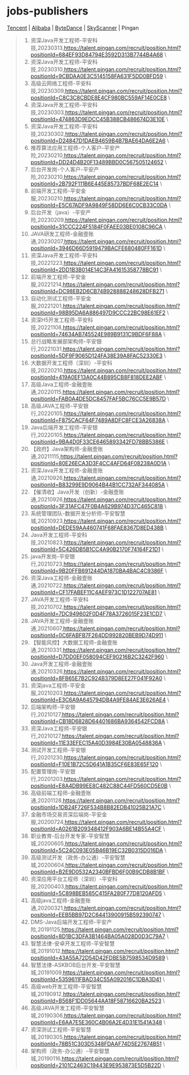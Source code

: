 # jobs-publishers 
[Tencent](Tencent.md) | [Alibaba](Alibaba.md) | [ByteDance](ByteDance.md) | [SkyScanner](SkyScanner.md) | Pingan
>1. 资深Java开发工程师-平安科技,20230313,https://talent.pingan.com/recruit/position.html?positionId=684EF93D84794E3592D313B7744B4A68 \ 
>2. 资深Java开发工程师-平安科技,20230310,https://talent.pingan.com/recruit/position.html?positionId=9CBDAA0E3C5145158FA631F5DD0BFD59 \ 
>3. 高级云网络工程师-平安科技,20230309,https://talent.pingan.com/recruit/position.html?positionId=C8C3C8CBDE8E4CF980BC559AF14E0CE8 \ 
>4. 资深Java开发工程师-平安科技,20230303,https://talent.pingan.com/recruit/position.html?positionId=474863D9EDCC45B388CB486674D3E10E \ 
>5. 资深Java开发工程师-平安科技,20230302,https://talent.pingan.com/recruit/position.html?positionId=D24847D1DAEB4659B4B7BAE64DA6E2A6 \ 
>6. 推荐算法应用工程师-个人客户-平安产险,20230210,https://talent.pingan.com/recruit/position.html?positionId=DD24D4B20F13489BBD0C567505124652 \ 
>7. 后台开发岗-个人客户-平安产险,20230210,https://talent.pingan.com/recruit/position.html?positionId=2B792F111B6E445E85737BDF68E2EC14 \ 
>8. 前端开发工程师-平安金服,20230210,https://talent.pingan.com/recruit/position.html?positionId=E5C67ADF9A9849F58DD6E6C0CB33C0DA \ 
>9. 后台开发（java）-平安产险,20230209,https://talent.pingan.com/recruit/position.html?positionId=31CCC224F5184F0FAEE03BE0108C96CA \ 
>10. JAVA研发工程师-金融壹账通,20230207,https://talent.pingan.com/recruit/position.html?positionId=3946D66D5919479BACFE680480FF161D \ 
>11. 资深Java开发工程师-平安科技,20221223,https://talent.pingan.com/recruit/position.html?positionId=2DD1B3B014E14C3FA41615358778BC91 \ 
>12. 前端开发工程师-平安金服,20221214,https://talent.pingan.com/recruit/position.html?positionId=DC98EB2D6CB74B928888248628DFB271 \ 
>13. 自动化测试工程师-平安金服,20221201,https://talent.pingan.com/recruit/position.html?positionId=98B95DA6A886497D9CCC22BC98E61EF2 \ 
>14. 资深H5开发工程师-平安科技,20221108,https://talent.pingan.com/recruit/position.html?positionId=74634AB745524E989B9131C9BDF6F88A \ 
>15. 总行战略发展部架构师-平安银行,20221031,https://talent.pingan.com/recruit/position.html?positionId=5DF9F9065D124FA38E39A8FAC52330E3 \ 
>16. 大数据开发工程师（深圳）-平安科技,20220210,https://talent.pingan.com/recruit/position.html?positionId=419A0EF13A0C44B895CB8F818DEE2ABF \ 
>17. 高级Java工程师-金融壹账通,20220115,https://talent.pingan.com/recruit/position.html?positionId=FAB0A4DE5DC8457FAF5BC76CC5E9B57D \ 
>18. 高级JAVA工程师-平安银行,20220105,https://talent.pingan.com/recruit/position.html?positionId=F875CACF64F7489A8DFC8FCE3A26838A \ 
>19. Java后端开发工程师-平安银行,20220105,https://talent.pingan.com/recruit/position.html?positionId=9BA4D0F33CE6465893342FD78BB5386E \ 
>20. 【政府】Java架构师-金融壹账通,20211115,https://talent.pingan.com/recruit/position.html?positionId=80E26ECA3D3F4CC4AFD64F08238A0D1A \ 
>21. 资深Java开发工程师-金融壹账通,20210926,https://talent.pingan.com/recruit/position.html?positionId=B83299E9D9064B44B1CC732AF344085A \ 
>22. 【催清收】Java开发（创新）-金融壹账通,20210926,https://talent.pingan.com/recruit/position.html?positionId=3F31AFC47F0B4A629B974D37C465C818 \ 
>23. 系统管理团队-数据开发分析师-平安智慧城,20210923,https://talent.pingan.com/recruit/position.html?positionId=DEDE59AA460741F68FAE8367D8ED438B \ 
>24. Java开发工程师-平安科技,20210823,https://talent.pingan.com/recruit/position.html?positionId=5C426DB5B1CC4A90B2170F74164F21D1 \ 
>25. java开发岗-平安银行,20210723,https://talent.pingan.com/recruit/position.html?positionId=9B20FFB691244DA1870BA4BAC4C9386F \ 
>26. 资深Java工程师-金融壹账通,20210722,https://talent.pingan.com/recruit/position.html?positionId=CF17FABEF11C4AEF973C1D122707AE81 \ 
>27. JAVA开发工程师-平安科技,20210702,https://talent.pingan.com/recruit/position.html?positionId=7DC949602F0D4F78A3726015F23E1CD7 \ 
>28. JAVA开发工程师-金融壹账通,20210607,https://talent.pingan.com/recruit/position.html?positionId=0C6FABFB7F264DD992820BEB9D74D911 \ 
>29. 【智能风控】大数据工程师-金融壹账通,20210331,https://talent.pingan.com/recruit/position.html?positionId=D7DD0EF058094CEF90216B2C3242F960 \ 
>30. Java开发工程师-金融壹账通,20210326,https://talent.pingan.com/recruit/position.html?positionId=8FB65E7B2C924B379D8EE27F041F92A0 \ 
>31. 资深java工程师-平安金服,20210203,https://talent.pingan.com/recruit/position.html?positionId=E3C6A9A645794DB4A9FE84AE3E626AE4 \ 
>32. 后端架构师-平安银行,20210127,https://talent.pingan.com/recruit/position.html?positionId=CB18D6828D64401686BA9364542FCD8A \ 
>33. 资深Java工程师-平安银行,20210127,https://talent.pingan.com/recruit/position.html?positionId=11E33EFEC15A40D3984E30BA0548836A \ 
>34. 测试开发工程师-平安银行,20201230,https://talent.pingan.com/recruit/position.html?positionId=F10E1B72C5D641A1B35CF6E83E65F120 \ 
>35. 配置管理岗-平安银行,20201203,https://talent.pingan.com/recruit/position.html?positionId=E8A4DB99EE8C482C88C44FD560CD5E0B \ 
>36. 高级前端工程师-金融壹账通,20201128,https://talent.pingan.com/recruit/position.html?positionId=1DB24F726F534B8B82EDB41025B21A7C \ 
>37. 金融市场交易资深后端岗-平安金服,20200724,https://talent.pingan.com/recruit/position.html?positionId=A0261B209348412F903A6BE14B55A4CF \ 
>38. 职业教育-后台开发专家-平安智慧城,20200605,https://talent.pingan.com/recruit/position.html?positionId=5C24C093E05B46B19EC32B0315D016DA \ 
>39. 高级测试开发（政务-办公通）-平安智慧城,20200604,https://talent.pingan.com/recruit/position.html?positionId=B2E9D0532A2340BFBD6F00B9CDB8B1BF \ 
>40. 资深应用平台工程师（深圳）-平安科技,20200403,https://talent.pingan.com/recruit/position.html?positionId=5C898BEB585C415FA280F77D8120AFD5 \ 
>41. 高级java工程师-金融壹账通,20200321,https://talent.pingan.com/recruit/position.html?positionId=EEB5BB97D2C64413900915B592390747 \ 
>42. DMS-Java后端开发工程师-平安产险,20191125,https://talent.pingan.com/recruit/position.html?positionId=8D1BC3DFA3B1464BA05A028D0D3C79A7 \ 
>43. 智慧法律-安卓开发工程师-平安智慧城,20191012,https://talent.pingan.com/recruit/position.html?positionId=43A55A72D54D42FDBE5B7598534D9589 \ 
>44. 智慧法律-ASKBOB后台开发-平安智慧城,20191009,https://talent.pingan.com/recruit/position.html?positionId=5359611FBAD34C55A092016C1DBA3D41 \ 
>45. 高级web开发工程师-平安智慧城,20190912,https://talent.pingan.com/recruit/position.html?positionId=B568F1DD05644AA18F58716620BA2523 \ 
>46. 高级JAVA开发工程师-平安智慧城,20190306,https://talent.pingan.com/recruit/position.html?positionId=E6AA7E5E360C4B06A2E4D31E1541A348 \ 
>47. 资深测试工程师-平安智慧城,20190305,https://talent.pingan.com/recruit/position.html?positionId=78B51C303D5348FDAAF74D5E27674B51 \ 
>48. 架构师（政务-办公通）-平安智慧城,20190116,https://talent.pingan.com/recruit/position.html?positionId=2101C2463C19443E9E953873E5D5B22D \ 
